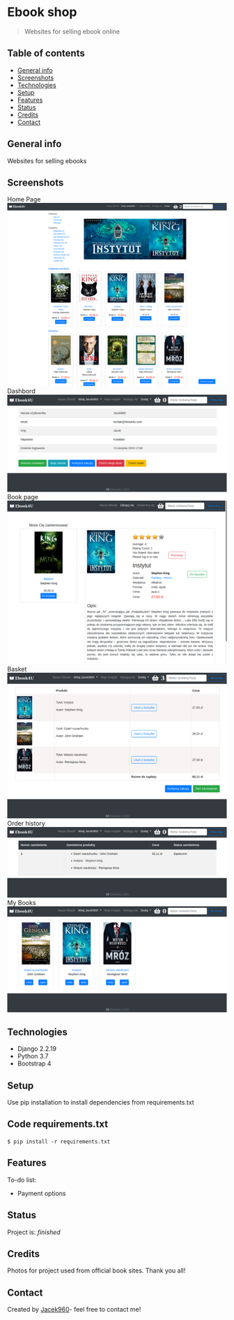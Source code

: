 # Ebook shop 
> Websites for selling ebook online

## Table of contents
* [General info](#general-info)
* [Screenshots](#screenshots)
* [Technologies](#technologies)
* [Setup](#setup)
* [Features](#features)
* [Status](#status)
* [Credits](#credits)
* [Contact](#contact)

## General info
Websites for selling ebooks

## Screenshots
Home Page
![Home page](./img/hom_page_book.png)
Dashbord
![Dashbord page](./img/profile.png)
Book page
![Book page](./img/book_info.png)
Basket
![Basket page](./img/basket.png)
Order history
![History page](./img/order_hist.png)
My Books
![MYBooks page](./img/my-books.png)


## Technologies
* Django 2.2.19
* Python 3.7
* Bootstrap 4

## Setup
Use pip installation to install dependencies from requirements.txt
## Code requirements.txt

`$ pip install -r requirements.txt`

## Features
To-do list:
* Payment options


## Status
Project is: _finished_

## Credits
Photos for project used from official book sites. Thank you all!

## Contact
Created by [Jacek960](mailto:j.kuciel@outlook.com)- feel free to contact me!


